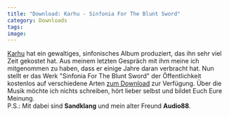 ```yaml
---
title: "Download: Karhu - Sinfonia For The Blunt Sword"
category: Downloads
tags: 
image: 
---
```


[Karhu](http://karhumusic.org/) hat ein gewaltiges, sinfonisches Album produziert, das ihn sehr viel Zeit gekostet hat. Aus meinem letzten Gespräch mit ihm meine ich mitgenommen zu haben, dass er einige Jahre daran verbracht hat. Nun stellt er das Werk "Sinfonia For The Blunt Sword" der Öffentlichkeit kostenlos auf verschiedene Arten [zum Download](http://karhumusic.org/) zur Verfügung. Über die Musik möchte ich nichts schreiben, hört lieber selbst und bildet Euch Eure Meinung.  
P.S.: Mit dabei sind **Sandklang** und mein alter Freund **Audio88**.